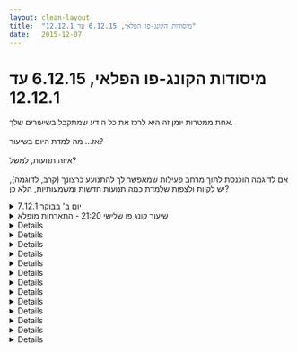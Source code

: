 ```yaml
---
layout: clean-layout
title:  "מיסודות הקונג-פו הפלאי, 6.12.15 עד 12.12.1"
date:   2015-12-07
---
```

# מיסודות הקונג-פו הפלאי, 6.12.15 עד 12.12.1 
אחת ממטרות יומן זה היא לרכז את כל הידע שמתקבל בשיעורים שלך.<br> <br> אז... מה למדת היום בשיעור?<br> <br> איזה תנועות, למשל?<br> <br> אם לדוגמה הוכנסת לתוך מרחב פעילות שמאפשר לך להתנועע כרצונך (קרב, לדוגמה), יש לקוות ולצפות שלמדת כמה תנועות חדשות ומשמעותיות, הלא כן?

<details>
                    <summary>יום ב' בבוקר 7.12.1</summary>
                    מיקום המפגש שונה לפינת בן גוריון והדסה. לוגיסטיקה משולבת של רכב ותל אופן.<br> שעת הגעה 06:34<br> נוכחים רמי ובן<br> השיעור התקיים בגג גן העיר. היה בוקר קר עם שמש נעימה ומחממת על הגג. תרגלנו מבחר של פעילויות לאחר הדגמה של בן, כשאנחנו מתמקדים לפעמים לפי סדר ולפעמים לפי בחירה בשלושה מרכיבים: התבוננות, שיפור והנאה. אני עבדתי על שדרוג של היכולת שלי ל&quot;הקליט&quot; הדגמה, זיהוי של עוד נקודות שכדאי להתבונן, ועל המעגל שבו אני מנסה לשחזר תנועה ואז מגלה עוד כמה זויות שלא &quot;טרחתי&quot; להקליט. הפעם ניסיתי לעשות את זה בצורה נעימה ותומכת, לא ביקורתית, תוך הנאה מהשדרוג שאני עובר בפיצ&#39;ר הזה. <br> היו שם הרבה מאד שעשועים חדשים ונחמדים עבורי, חלקם מאתגרים. קיפול רגל נמוכה תוך בעיטת צד בקפיצה, בעיטות בקפיצה, מגע מעסה עם הגרנוליט שמכסה את גג גן העיר, בעיטת צד אחרי חצי סיבוב על קו ישר. בנוסף תרגלנו תרגולים שכביכול הכרתי מקודם אך מצאתי בהם אלמנטים חדשים: אגרופים, מעברים משכיבה לעמידה, משכיבה לישיבה, <br> תרגול בשניים עם רמי של קרב רגליים מתחת לגובה מתניים, מתחת לגובה צוואר, ובהמשך כולל ידיים. <br> כמה הצלחות שרשמתי לעצמי ודורשות עיון ותרגול נוסף: לראות את הפרטנר תוך שימוש בראיה היקפית, הצלחתי לבצע כמה התקפות והגנות תוך שמירה על השימוש בראיה ההיקפית, כשאני רואה את כל הפרטנר בלי להתמקד במטרה. אפילו הצלחתי די לדייק. מציאה של נינוחות ערנית בתוך המצב של העבודה בקרב, שמירה על עבודת נשימה סדירה.<br> העברה של השיעור אליי. עלתה שם נקודה של כמה ל&quot;חשוב&quot; או אולי ולהיות קשוב לתרגיל הבא שאני רוצה להעביר. <br> המשך עבודה אישית שלי ושל רמי על תרגולים אישיים, תרגול נינוח של כתפיים שהשתמשתי בו כדי לתת לכמה מהתובנות ל&quot;שקוע&quot; עוד.<br> עבודה פנימית בהנחיה של רמי - נשימה דרך כל הגוף. היה בשבילי בעל עוצמה מאד גדולה.<br> סיום שיעור בסביבות 08:50
                  </details><details>
                    <summary>שיעור קונג פו שלישי 21:20 - התארחות מופלא</summary>
                    השיעור היה המשך משיעור אמנות היכולת. <br> <br> בשיעור נכח מלבדי, אורי. איזו אנרגיה נעימה לו <img src="http://www.timg.co.il/tapuzForum/images/Emo13.gif" alt=":-)"><br> <br> למרות שהיה איתנו עוד אדם בשיעור, וכן מדריך שדיבר ברצף לאורך השיעור כולו, <br> נתבקשנו לחוות את עצמנו לבד, עם האנרגיה שלנו בלבד. זה היה מענג ביותר. מדי פעם דמיינתי שאני מתאמנת לבד בפארק. <br> גם היינו בפינה קסומה ביותר בגן העיר על הדשא ליד בריכת המים וגינת הכלבים, והכל כה ירוק. <br> <br> נענו בחופשיות תוך שאנחנו נענים לאחד משלושת הבאים:<br> חקירה<br> הנאה<br> השתפרות<br> <br> שלושתם מופלאים!<br> <br> דגשים שניתנו על ידי המדריך - אין נכון ולא נכון. אנחנו חופשיים לחקור וליהנות ולהשתפר. <br> <br> בתחילה עבדנו על אמנות התנועה. <br> שמתי דגשי על: ניתור ברגליים צמודות לגובה, קפצתי על חומה וזה היה כיף.<br> תנועה שמביאה את הכוח מתוך האדמה. <br> בהמשך עבדנו על בעיטות <br> שמתי דגשי על: הרגל העומדת וחיזוקה, יצירת רצפי בעיטות מבלי להניח את הרגל, הבאת הכוח מן האדמה. <br> <br> עבודה על רצפי תנועה - שנלמדו באמנות הלחימה, או לא - <br> תוך חווייתם כהדבר עצמו, איך שיוצא לנו, ככה זה טוב, אנחנו מושלמים, התנועות מדויקות תמיד, אין נכון ולא נכון. <br> <br> בין השאר תרגלתי סדרת תנועות שתוקשרה אלי בזמן מסע עירוני שערכתי לפני כמה חודשים. <br> התנועות מבוססות על תבנית המילים: <br> be present, study past, create future.<br> <br> [הצטערתי שאנני זוכרת את הפורמה החמישית! ]<br> <br> אנחנו מול אדם דמיוני אשר תוקף אותנו באגרוף. פיזית - אנחנו מסיטים, ואחר כך מסיטים ואז מוסיפים מכה. לא לתכנן, איננו יודעים מראש כיצד נגיב. לא לחשוב. <br> הוא נותן שני אגרופים ברצף, אנחנו - הסטה, תקיפה, הסטה תקיפה. לא לחשוב, לא לחשוב, לא לחשוב. <br> שלושה אגרופים ברצף, ארבעה אגרופים ברצף, חמישה אגרופים ברצף. וואו זה היה כיף! איך כיסחתי אותו. בלי לחשוב. <img src="http://www.timg.co.il/tapuzForum/images/Emo13.gif" alt=":-)"><br> <br> בעיניים עצומות - לתת לגוף&nbsp;&nbsp;להיות באיזו תנועה או תנוחה שהוא רוצה. ואחר כך לתרגל אלסטיות. <br> תזכורת - השיעור עשוי להסתיים בכל רגע! אבל אין זהו סיום העבודה שלנו. <br> והופ, הסתיים לו. והחיים ממשיכים. <br> <br> שיר שהתנגן לי בראש:<br> <br> בדיוק כמו שאני<br><br><table width='70%' cellpadding='0' cellspacing='0' bgcolor='#C6C7C6'><tr><td height='1'></td></tr></table><br><b>אני כאן .
                  </details><details>
                    <summary>> > סדנת התנועות הזאת מדהימה</summary>
                    אפילו הרבה יותר ממה שאת בטח חושבת ומרגישה.<br><br><table width='70%' cellpadding='0' cellspacing='0' bgcolor='#C6C7C6'><tr><td height='1'></td></tr></table><br><b>מדברים על מדיטציה:</b> <a href="http://forums.tapuz.co.il/meditation" target="_blank">http://forums.tapuz.co.il/meditation</a><br/><br/>לומדים את אמנות המדיטציה: <a href="http://www.ThePracticalMeditation.com" target="_blank" rel=nofollow>www.ThePracticalMeditation.com</a><br/>לומדים את אמנות היכולת: <a href="http://www.MagicalChanging.com" target="_blank" rel=nofollow>www.MagicalChanging.com</a>
                  </details><details>
                    <summary>> > > > *סדר</summary>
                    <br><br><table width='70%' cellpadding='0' cellspacing='0' bgcolor='#C6C7C6'><tr><td height='1'></td></tr></table><br><b>מדברים על מדיטציה:</b> <a href="http://forums.tapuz.co.il/meditation" target="_blank">http://forums.tapuz.co.il/meditation</a><br/><br/>לומדים את אמנות המדיטציה: <a href="http://www.ThePracticalMeditation.com" target="_blank" rel=nofollow>www.ThePracticalMeditation.com</a><br/>לומדים את אמנות היכולת: <a href="http://www.MagicalChanging.com" target="_blank" rel=nofollow>www.MagicalChanging.com</a>
                  </details><details>
                    <summary>> > > > > > אולי דייקת, זו אכן סדנה</summary>
                    מדובר בתבנית מדהימה שהועברה אלי בתוך מסע מסתורי ומרהיב קסום ולא-יאמן ברחבי הרצליה. <br> אכתוב על מסע זה, בהרחבה, בקרוב. <img src="http://www.timg.co.il/tapuzForum/images/Emo23.gif" alt="|לב|"><br><br><table width='70%' cellpadding='0' cellspacing='0' bgcolor='#C6C7C6'><tr><td height='1'></td></tr></table><br><b>אני כאן .
                  </details><details>
                    <summary>שיעור רביעי בעשר - השיעור שלי</summary>
                    הגעתי לנקודת המפגש בשעה 21:24. התכנון שלי היה להגיע כבר ב-21:15. בשעה זו כבר הייתי באזור נקודת המפגש אך היתי ברכב עם נפש אהובה שהיתה במצוקה ובחרתי להישאר איתה, תוך שאני מכילה את רגשותיה ומעודדת אותה לקבל את עצמה... <br> <br> הגעתי אחרי יום מטלטל רגשית עם הרבה חוויות עזות שחלקן מכאיבות - פגישה אינטנסיבית, טעונה ומרובת משתתפים, מישהו אומר לי משהו ואני חשה נשפטת, אשמה ונלחצת, פעולה מתישה בעבודה, שעה בפקקים... יום מכביד ומעיק ומתיש בחלקו. חשתי כמ בלון בלי אוויר. הגוף כאב לי תודות לאימון אתמול (תודות לא ציני <img src="http://www.timg.co.il/tapuzForum/images/Emo13.gif" alt=":-)">) וגם הציצי כבר לקראת מחזור וזה מאוד מכביד מורגש אצלי. <br> התאמנתי באזור נקודת המפגש ניסיתי להניע את האנרגיה זזתי, קפצתי, טיפסתי, חקרתי את הסביבה, נהנתי. לא שעיתי לרצון להתכנס ולהתרפס (מלשון רפיסות).<br> <br> החלטתי לייצר מערך שיסייע לי מבחינה פנימית להתייחס לאנשים אחרים סביבי בצורה מיטיבה. <br> אתמול בשיעור אמנות היכולת הבחנתי שזהו נושא שאני רוצה להתקדם בו.<br> <br> מיקדתי את עצמי בתחושתי ועשיתי עם עצמי כזה דיאלוג (למי שמכיר את המם המצחיק של ההפגנה:<br> -&quot;מי אני ?!&quot;<br> - &quot;לוס אוריה מיטלמן!&quot;<br> - &quot;ומה אני רוצה?&quot;<br> - &quot;freedom!&quot;<br> - &quot;וממי את רוצה את זה?!&quot;<br> - &quot;אה... מאף אחד כי זה אך ורק אצלי ורק שלי לתת!&quot;<br> <br> ואז עשיתי שיחת טלפון עם אדם שאני עובדת איתו שמעורר אצלי טריגרים מאוד חזקים ששייכים לדימוי העצמי. <br> ניהלתי איתו שיחה נינוחה ונעימה שבה ציינתי מפורשות מה אני רוצה שיהיה מחר בעבודתינו המשותפת (לפני זה היה לי לא נעים לבקש את זה), באיכות גבוהה של מרכוז עצמי, ואף ביקשתי ממנו ישירות לוודא שכך יתנהל היום.&nbsp;&nbsp;<br> <br> אחר כך אספתי את ריב ואסא<br> ושילחתי את שלושתינו למסע מחקר קטן ברחבי המדרגות שבסופו נפגשנו על אחד מריבועי הדשא של גן העיר.<br> <br> הנחתי אותנו לחקור את התנועה שלנו ואת ההנאה שלנו. <br> <br> בתוכי התחולל מאבק - אתמול בשיעור קיבלתי כלים מגניבים לעבודה על הפלות ואי נפילה, וחלק מהשיעור שלי הוגדר כמרחב לאימון <a href=http://www.tapuz.co.il/communa/viewmsgcommuna.asp?communaid=1704&msgid=56111313 target=_blank style=color:blue>בדברים שנגעתי בהם בשיעור אתמול</a>, אולם היתה בי התנגדות עזה לעבודה על זה שיצרה מאבק. (תתאמני, זה חשוב! לא רוצה! את לא בסדר! את לא בסדר! וכו) <br> <br> על כן נשארנו זמן מה במרחב עבודה עוצמתי זה. תוך כדי תרגלתי גם , סוג נעים של שימת זין כללי כזה(מתוך ידיעה שהמשתתפים האחרים בשיעור לגמרי אחראים על השיעור שלהם ויוצרים אותו במופלאותם.)<br> <br> אחר התבקשנו להכיר ב:<br> השפעת הסביבה עלינו<br> השפעת הסביבה הפנימית עלינו<br> השפעת מצב הגוף עלינו<br> השפעת התנועה עלינו<br> <br> ולשחק בדמיוננו עם פרמטרים שונים של כל אחד מהאספקטים האלה, <br> ואז להתמקד בדמיון של סביבות פנימיות אחרות . <br> <br> אספנו את חפצינו יצאנו למסע נוסף - שבכל פעם אחד מאיתנו אחראי על שלושתינו בחלק ממנו, בפרק זמן של 5-15 דק&#39;. <br> <br> בחלק של ריב הועברה הסכמה הבאה:<br> תוכנית התכלסיות הנעימה:<br> 1. אני יוצאת מקצב-לוויה (איזה מושג גאוני)<br> 2. אני מתחברת לתכלסיות שלי (נחישות, יעילות, שוויון נפש)<br> 3. אני רואה שהיא אינה קשורה לדבר זה או דבר אחר<br> 4. אני בוחרת להפעיל אותה על משהו ולפעול בו בתכלסיות נעימה. <br> <br> בחלק שלי:<br> דברים שאפשר להרגיש לגבי - אור:<br> לספוג אותו<br> להתמלא בו<br> להקרין אותו כלפי חוץ - כמו רפלקטור ענק (נעים ומפתיע! )<br> לדמיין טיפה אחת של אור נוטפת לתוכי<br> להתחבר לליבה של הגרעין של האני העשוי מאור <br> <br> סיימנו את המסע המשותף והתפזרנו למסעות אישיים. כל אחד סיים את שיעורו בזמנו. <br> <br><br><br><table width='70%' cellpadding='0' cellspacing='0' bgcolor='#C6C7C6'><tr><td height='1'></td></tr></table><br><b>אני כאן .
                  </details><details>
                    <summary>> > תוספתא - פורם פנימי שהועבר אלי בשיעו</summary>
                    פורם המיועד ליצירת עמדה פנימית מדויקת, נינוחה ושלווה מול אנשים אחרים <br> אשר יוצרת ביטול השפעה עלי או לקיחת הדברים הטובים בלבד. <br> <br> 1) ה- Stilness שלי, היציבות הפנימית, הליבה שלי, שלא זזה לא משנה מה<br> 2) הטפלוניות שלי, כל דבר שמתקרב אלי אינו נדבק, הכל נושר ונופל<br> 3) הערך המוחלט שלי בעולם כישות השווה בפני עצמה<br> <br><br><br><table width='70%' cellpadding='0' cellspacing='0' bgcolor='#C6C7C6'><tr><td height='1'></td></tr></table><br><b>אני כאן .
                  </details><details>
                    <summary>שני 20:2</summary>
                    את חלקו הראשון של השיעור ביליתי בעיקר באיסוף עצמי לעצמי. <br> רגשות רבי עוצמה עוברים בי. טיפול ומודעות.<br> + תקשורת נעימה וטובה מאוד עם בן<br> <br> בחלק השני נאספנו על ידי ריב והובלנו אל גן נפלא<br> שם התאמנו הרבה על בעיטות<br> עשינו תפיסה והתחמקות נהדרים ועוד. <br> <br> בתחילת ההליכה קיבלתי דגש מבן להיות מחובר אל מעיין השקט שבי<br> ומודע מאוד לכל מה שעובר בי. <br> <br> היה שיעור מצויין. <br> תודה!!
                  </details><details>
                    <summary>שיעור רביעי 22:00 - הנוו</summary>
                    היה לי שיעור מצויין.<br> <br> הגעתי אליו מאוד מוכן וממוקד. הרבה עבודה על להיות מעוגן בעכשיו. הרבה עבודה על אמנות האושר. הרבה עבודת ריפוי. הרבה עבודה על גבולות נינוחים ומניעת דליפות אנרגיה. אור. <br> להיות ממוקד, מפוקס ומודע למטרות שלי. <br> <br> התחלתי אותו בעמידה ללא תנועה של כעשרים דקות.<br> <br> אחר כך עבדתי עם ריב <br> עשינו עבודת ידיים. עשיתי התקדמות ניכרת בתחום. <br> לאחר מכן שילבנו אותה עם שתי עבודות אחרות. <br> אחת - תנועה בו זמנית אל תוך הרגע, ולקראת חזון עתידי. צעד פנימה, צעד קדימה. <br> שתיים - הקפת עצמנו בכדור אור לבן, תשומת לב לגבולות הכדור. <br> דגש לעצמי - אני מרפא. האנרגיה של האחרים טובה לי. האנרגיה שלי טובה להם. והבאת אנרגיה של טיפול לתרגול הידיים. <br> <br> בחלק השני נאספנו על ידי אוריה ויצאנו למסע מעולה.<br> נפגשנו שוב בדשא שליד המדרגות להמשך עבודה שקטה, מיטיבה ומלאת מרחב בהנחיית אוריה<br> <br> עבודה רבה על חיבור אל האושר שלי<br> עבודה רבה על פתיחות לעולם הגדול<br> עבודה על תנועה טובה ומיטיבה<br> התבוננות על הדבר שאני בונה, ואפשור לדברים שאני רואה שם להיות נוכחים בכאן ובעכשיו. <br> הטמעה בי של תבניות בריאות. <br> ריפוי ומודעות. <br> <br> זה היה מאוד טוב.<br> מצאתי את עצמי רץ בכיף, מטפס על דברים, עושה עמידות ידיים, יושב ומביט בהשתקפויות האור שבמים שנראות כמו חידות אור יפהפיות. עובר על רשימות שרשמתי לי. דברים שאני רוצה לפתח. מציאויות שאני רוצה לפתוח. <br> <br> בשלב מסויים נאספנו שוב ויצאנו למסע שני. כל אחד מאיתנו מנחה ומוביל חלק אחר. <br> אני הייתי ראשון, ובחלק שלי קיבלנו את ההנחיות:<br> לשים לב כמה גדול העולם שסביבנו. למשל להעיף מבט לשמיים (או לחלל החיצון כפי שזה לפעמים מכונה- וואו, אנחנו עומדים על חתיכת אדמה באמצע החלל העצום הזה. זה משוגע.).<br> לשים לב אל מערכת היחסים הבסיסית שלי עם העולם (הגדול, האמיתי, לא הקטן המדומיין שלעיתים אני מתייחס אליו בתור העולם).&nbsp;&nbsp;<br> להיות בטוב ובנינוחות עם כל מה שיש בי<br> <br> לאחר מכן ריב הנחה אותנו בפורמה מועילה וטובה מאוד:<br> לעבור למצב תכלס. אנרגיית תכלס. <br> לראות אותה כעומדת בפני עצמה, עצמאית. <br> לראות יישומים אפשריים שלה בדברים בעולם. <br> <br> לאחר מכן קיבלנו הנחיה מאוריה:<br> להניח לעצמי לספוג ולרוות אור לבן<br> להניח לעצמי לשקף אור לבן החוצה אל העולם. כמו מין ספוט לייט ענק שכזה. <br> כל אחד התבקש להפיק הנחיה אחת בתחום זה<br> ריב - טיפה אחת של אור לבן נופלת במרחב שלי<br> אוריה- אני נשטפת באור לבן, מוצפת בו. <br> אסא - הגרגר שהינו אני - עמוק עמוק בתוך תוכי - שם אור לבן<br> <br> אגב, עבודת הגרגר הזאת הייתה לי מדהימה. ממליץ לבדוק אותה. <br> <br> בשלב זה הונחינו להמשיך את המסע שלנו, כל אחד בעצמו, עד תום השיעור. <br> שבתי לתחתית גן העיר, ושוב לעמידה ללא תנועה. הפעם במשך כ-5 דקות. <br> וסיימתי את השיעור. <br> <br> היה לי שיעור מעולה!<br> תודה רבה לכולם!!
                  </details><details>
                    <summary>יום ד' 20:0</summary>
                    הו איזה שיעור מופלא זה היה.<br> לשיעור הצטרף חבר ותיק שכבר הרבה זמן לא התאמן איתנו, כשראיתי אותו נמלאתי שמחה וידעתי שלא קיימת שום אפשרות שזה יהיה פחות משיעור מוצלח ביותר.<br> מלבד אותו לוחם ותיק היו עוד 4 תלמידות/ים (כולל אותי) וזה הרגיש המון, בצורה חיובית.<br> <br> בתחילה הונחנו אפרת ואני לעשות חימום משותף, היה מאוד קר ולבשתי 2 זוגות מכנסיים ושתי חולצות וקפוצ&#39;ון ומעיל אז תנועות התעמלות היו נראות לי פחות נוחות, במקום זה עשינו עבודת ידיים והשכבות הוסרו לאט לאט.<br> לאחר מכן היה נדמה שבעז שכח אותנו אז עברנו לקרב רגליים ואז לעבודה עם כרית.<br> <br> בהמשך יניב לקח את אפרת ובעז משך אותי לעבודת הזזות בשלשה איתו ועם ידידי הלוחם הותיק ובכן... הייתי החוליה החלשה והם השתמשו בהשלכתי אחד על השני כדי להזיז את עצמם מהמקום, אבל מדי פעם הצלחתי גם. כל זה לווה בהתחלה בשאלות האם אני בסדר האם אני בסדר אחרי שהועפתי ממקום אחד לשני. מתישהו נמאס לי והזהרתי אותם להפסיק עם הדאגה הנודניקית הזאת, זה הצחיק אותם והתקבל בהרבה הומור שוביניסטי (אבל רק כי הם ידעו שזה יקפיץ אותי) וזה דווקא גרם לי לתת יותר פייט.<br> <br> לאחר מכן עשינו תפיסה והתמחקות ואיפשרתי לעצמי להיתפס ממש הרבה ובפעם הראשונה שהייתי צריכה לתפוס לא השתמשתי בהכרות השטח כמו שאני עושה בדרך כלל ונשארתי המון זמן לחפש עד שנהייתי ממש מתוסכלת ורציתי כמעט לוותר, אבל אז בעז נתן לי לתפוס אותו.<br> בפעם השנייה כבר חזרתי לעצמי ותוך שניות תפסתי אותם.<br> <br> אחרי זה קצת עבודה חופשית ואז&nbsp;&nbsp;קרב אגרוף עם בעז שטען שהוא אחרי קרב רציני מהאימון של שש ככה שאני לא מורגשת, דמיינתי שהוא מישהו שממש עיצבן אותי לאחרונה והסתערתי. לדעתי סיימנו בתיקו.<br> <br> עבודה חופשית על תנועות מרגיעות, עשיתי 5 החיות ולאחר מכן קצת גלגולים ולאחר מכן עבודת נשימה, עד שקפאתי מקור ואז נקראתי לעבודה תנועתית אחרונה וסיום השיעור ב 21:00.<br> <br> נשארתי לאחר מכן קצת לחכות וללכת לפיצה כמו פעם <img src="http://www.timg.co.il/tapuzForum/images/Emo13.gif" alt=":-)"><br> <br>
                  </details><details>
                    <summary>יום ד' בוקר 9.12.1</summary>
                    הגעה&nbsp;&nbsp;בשעה 06:24 בצורה נינוחה, זמן מקדים: ניצלתי גם כדי להתחמם, על ידי תנועות נעימות, בדיקה של המצב הגופני שלי, נינוחות,גם חשיבה על תכנון היום העומד בפניי היום<br> נוכחים:יואב, בן<br> הפעם דווקא מצאתי את השעה המוקדמת כסוג של יתרון, מותח לי את היום, לא בא על חשבון שום דבר שחסר לי בדיעבד כש סיימתי את האימון ב שמונה ורבע הייתי אחרי קצת יותר משעה ושלושת רבעי שזה כשלעצמו נפלא. גג גן העיר אחרי הזריחה היה נעים ושטוף שמש חורפית,<br> תרגול של ״יש לי הזדמנות״ יש לי פרק זמן שבו אני מתרגל דברים שעלו לי וציינתי לעצמי שיהיה מעניין להמשיך בהם,<br> התרגול היה מפתיע ידעתי איך אני נכנס אבל הופתעתי ממה שקיבלתי, התחלתי בדימיון של הכדור שמקיף אותי שלכל שטחו אני יכול להגיע, תרגלתי הגעה אינטואיטיבית לנקודות שונות, במהלך התרגול הוא קיבל צורה מורכבת יותר בגלל הבדלי הטווחים שנוצרים על ידי ידיים ורגליים, באיזשהו שלב נוסף המיקום של הפרטנר הדמיוני, ונוספה תנועה במרחב, מצאתי את עצמי מתרגל ונהנה במרחב שיצרתי לעצמי, הפתיע אותי הפער בין הציפיות שהיו לי בכניסה לתרגול אל מול הבונוסים הבלתי צפויים שקיבלתי במהלכו<br> תרגלתי בעיטות מכל הסוגים, תרגלתי צירופים של שתי בעיטות עם חזרה לעמידה נינוחה ויציבה, שחרור של פלג הגוף העליון, מיקום ידיים בהגנה, בעיטות שבאות מתוך המרכז שלי <br> מצאתי את עצמי שקוע והצלחתי לראות הרבה שיפורים, <br> בסיום השיפור קיבלתי הנחיות לגבי עבודה עם המטרות שיש לי ליום, היום שציפה לי היה אמור להיות אינטנסיבי מאד, בסיומו היתה קיימת האפשרות שאצטרך לטוס בהתראה קצרה, (מה שאכן קרה), סימנתי לעצמי מטרות ראשיות בארבעה תחומים, כסף, משרד, בית, טיסה ובהמשך הוספתי שתי מטרות נוספות: אחת לאופן ההתנהלות שלי ביום הזה והשניה החיבור של הפעילויות הללו לתמונה הגדולה.
                  </details><details>
                    <summary>> > באשר לאופן העמידה שלי במטרו</summary>
                    בסיכומו של דבר הצלחתי לעבור יום מצוין. קודם כל הספקתי מספר רב של משימות חלקן מאתגרות עבורי, בלוח זמנים קצר. מעבר לזה האופן שבחרתי לעבור אותן יצר לי קצת תחושת סופרמן, במובן של להשיג את המשימות שלי, בקלות יחסית, תוך הנאה מההספק התופח שלי לאורך היום. שמירה על פוקוס של הדברים החשובים באמת והפחות חשובים.
                  </details><details>
                    <summary>יום רביעי 09.12 שעה 18:0</summary>
                    הגעתי באיחור של כ5 דקות (17:55 הערך) ולקח לי הלתארגן עוד משהו כמו שלוש דקות אם אני זוכר נכון התחלתי את השיעור ב17:58 או 9<br> ניסתי להתמקד בשפת הבה גווה הרגשתי שהיום (כלומר באותו יום) ארגיות הריסוק והפיצוץ היו ישירות מדי. וניסיתי להתמקד באנרגיה של שינוי. <br> האנרגיה של השינוי הייתה כדלקמן:<br> שפת שינוי חץ למטה <br> חץ למעלה חץ פנימה<br> חץ החוצה.<br> מעגל של שיוני מתומן של שינוי <br> חילופי ידיים של שינוי.<br> באיזשהו שלב הגיע בועז ויישמתי את העבודה הפנימית תוך כדי קר אגרוף:<br> היה מעניין לראות שינוי במעגל התנועה הפנימי שאפשר תזזוה מענינית וביטוי מעניין של אנרגיות בסיטואציה, מאחר ששפת הבא גווה מאוד חדשה לי, היו הרבה אנרדיות וסמלים שלא ידעתי את שםמם לא ידעתי לבטאם ולממשם כראוי, עם זאת המוטיב המרכזי של השינוי שמבטא המעגל בהחלט בא לידי ביטוי, במובנים רבים חשתי גי המעגל מזיז תפיסות פנימיות ומהלכים פנימיים תקועים כאילו ממש עשה לי התנעה במעין רכב פנימי, במובן הזה גם בא לידי ביטוי השינוי שחשתי בחלקי גוף שונים כאילו הזזתי מעגלים תקועים בגוף פהנימי החל מהגוף פהנימי ועד ממש תחושות שבאו לידי ביטוי בשרירים ובשלד, התחלתי להבין אעת התחושה של לעבוד על נקודה מסויימת בגוף על כוח מסויים פנימי שיבוא לידי ביטוי דרך השינויים שמתרחשים בגוף.<br> עלו גם כמובן דימויים שליללים למעשה חלק מתהליך ההתנעה הייתה הבנה שיש צורך שלנות גישה ואופן לצורה שבה התייחסתי לקריירה ועבודה לדוגמה, או לגוף לדוגמה נוספת.<br> לעיתים העוצמות הפנימיות היו חזקות מדי, וחשתי צורך להפסיק את קרב האיגרוף.<br> לאחר תקופה של אגרוף עברנו לגמישות.<br> ולאחר מכן למען יד חומקת ולהזזות <br> לאחר מכן עברנו של תשומת לב לכל מה שסובב את שדה הראייה שלנו ואת לנסות לשים לב למה שסביבנו.
                  </details><details>
                    <summary>קונג פו ב', 8.12.15 20:2</summary>
                    עדיין בצננת<br> <br> ניקוי וחיזוק<br> <br> מיני-שיעור מודרך (נקודות עיקריות: בעיטות, התבוננות/מבט/תנועה צלולים, לתת לנשימה להיות, לגוף להיות)<br> <br> בחלק השני: הרחבת המיני-שיעור לעצמי, לסיגל, לאסא ולעילי, עד סביבות עשר<br> <br> בין הבעיטות: בעיטות מהאוויר.<br> + &quot;צד&quot;, כולל האפשרות להגן על המפשעה עם הרגל השניה (הבדל ניכר בין שתי הרגליים בגמישות, עוצמה, איכות תנועה)<br> + לפנים, עם צעד מקדים (הפתיע אותי לאיזה מרחק אפשר להגיע עם בעיטה כזאת)<br> + רצף של שתי בעיטות, הראשונה יכולה להיות בעיטה או הסטה (עבדתי על העוצמה שלה, שכרגע חלושה בדרך כלל), השניה מבחוץ פנימה, או בעיטת סיבוב מה שנקרא<br> <br> כמה נקודות טובות:<br> מתווה טוב, פשוט, מקדם<br> הישארות עם העבודה גם בלי יותר מדי חשק, לתת לזה להשתפר. נינוחות, חקירה, משחק<br> תחרותיות נעימה<br> מדי פעם זיהיתי בעונג את איכות העבודה הגבוהה סביבי (עילי משדרג את התנועה והלחימה שלו, אסא נע יפהפה, סיגל בועטת נהדר)<br> הזרימה הנוכחת של הגוף כשאני רק נותן לו להיות בלי להפריע<br> השתפרות העבודה לוותה בהשתחררות הנשימה<br>
                  </details><details>
                    <summary>> > תיקון: 7.1</summary>
                    
                  </details><details>
                    <summary>קונג פו ד', 9.12.15 22:0</summary>
                    מהחלק הראשון:<br> <br> סדרות תנועות: הפורם הזעיר הנהדר מה&quot;חימום&quot; וקרובים שלו, ת7, טיהור שלושת התחומים ועוד.<br> <br> שלושה תרגילים בזוג: 1) קרב ידיים, 2) אני כדור אור עם גבולות נוחים, 3) תנועה כפולה - אל עכשיו ואל מה שאני שואף אליו.<br> התרגיל הראשון (רק &quot;ידיים&quot;) היה ריק ואלים. צירוף כדור האור מילא והעביר אותו מייד לרמה אחרת. שילוב קרב ידיים עם התנועה הכפולה דרש שינוי בפורמט העבודה, מצאנו כזה וקיבלנו עבודה משודרגת מעולה.<br> <br> מהחלק השני:<br> <br> עבודה עצמאית במרחבים נפרדים בסביבות המדרגות ואז במרחב פיזי משותף:<br> שית&quot;פתי עם צמחים שהסכימו לי (טיפסתי על עץ, קפצתי אל עלים בכל מני סדרי גובה)<br> תנועה מנעימה, תנועה מבריאה, תנועה מעצימה<br> המרחב הפנימי ואובייקטים בו (ג&quot;נ), המרחב החיצוני ומה שמוקרן ממנו ואליו, המרחב המאוחד<br> <br> עבודה במרחב משותף נייד (כל פעם מישהו אחר הנחה, ת&quot;כ הליכה ובמקומות שונים):<br> המרחב האינסופי סביבי<br> פרוצדורה ברורה ונגישה תמיד למעבר ל&quot;מצב תכלס&quot; ושימוש בו<br> אור<br> <br> נפרדנו להמשך עבודות אישיות:<br> בעיקר החשתי את עצמי למקום חמים ונעים הרבה יותר, גופי המצונן טען בחום (תרתי משעה) שמוטב שכך ייעשה, ואכן.<br>
                  </details><a href="javascript:history.back()">בית</a>